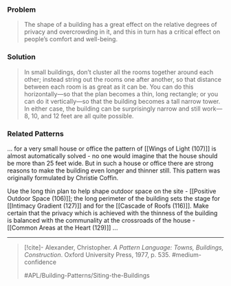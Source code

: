 ### Problem
>The shape of a building has a great effect on the relative degrees of privacy and overcrowding in it, and this in turn has a critical effect on people’s comfort and well-being.

### Solution
>In small buildings, don’t cluster all the rooms together around each other; instead string out the rooms one after another, so that distance between each room is as great as it can be. You can do this horizontally—so that the plan becomes a thin, long rectangle; or you can do it vertically—so that the building becomes a tall narrow tower. In either case, the building can be surprisingly narrow and still work—8, 10, and 12 feet are all quite possible.

### Related Patterns
... for a very small house or office the pattern of [[Wings of Light (107)]] is almost automatically solved - no one would imagine that the house should be more than 25 feet wide. But in such a house or office there are strong reasons to make the building even longer and thinner still. This pattern was originally formulated by Christie Coffin.

Use the long thin plan to help shape outdoor space on the site - [[Positive Outdoor Space (106)]]; the long perimeter of the building sets the stage for [[Intimacy Gradient (127)]] and for the [[Cascade of Roofs (116)]]. Make certain that the privacy which is achieved with the thinness of the building is balanced with the communality at the crossroads of the house - [[Common Areas at the Heart (129)]] ...

---

> [!cite]- Alexander, Christopher. _A Pattern Language: Towns, Buildings, Construction_. Oxford University Press, 1977, p. 535.
> #medium-confidence
>
> #APL/Building-Patterns/Siting-the-Buildings
